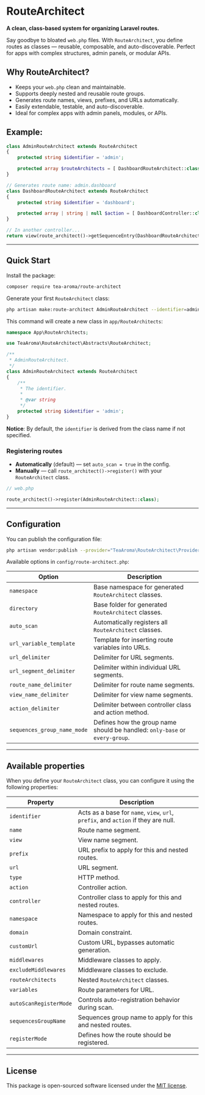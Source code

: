 # RouteArchitect

**A clean, class-based system for organizing Laravel routes.**

Say goodbye to bloated `web.php` files. With
`RouteArchitect`, you define routes as classes — reusable, composable, and auto-discoverable. Perfect for apps with complex structures, admin panels, or modular APIs.

## Why RouteArchitect?

- Keeps your `web.php` clean and maintainable.
- Supports deeply nested and reusable route groups.
- Generates route names, views, prefixes, and URLs automatically.
- Easily extendable, testable, and auto-discoverable.
- Ideal for complex apps with admin panels, modules, or APIs.

## Example:

```php
class AdminRouteArchitect extends RouteArchitect
{
    protected string $identifier = 'admin';

    protected array $routeArchitects = [ DashboardRouteArchitect::class ];
}

// Generates route name: admin.dashboard
class DashboardRouteArchitect extends RouteArchitect
{
    protected string $identifier = 'dashboard';

    protected array | string | null $action = [ DashboardController::class, "index" ];
}

// In another controller...
return view(route_architect()->getSequenceEntry(DashboardRouteArchitect::class)->view);
```

---

## Quick Start

Install the package:

```bash
composer require tea-aroma/route-architect
```

Generate your first `RouteArchitect` class:

```bash
php artisan make:route-architect AdminRouteArchitect --identifier=admin
```

This command will create a new class in `app/RouteArchitects`:

```php
namespace App\RouteArchitects;

use TeaAroma\RouteArchitect\Abstracts\RouteArchitect;

/**
 * AdminRouteArchitect.
 */
class AdminRouteArchitect extends RouteArchitect
{
    /**
     * The identifier.
     *
     * @var string
     */
    protected string $identifier = 'admin';
}
```

**Notice**: By default, the `identifier` is derived from the class name if not specified.

### Registering routes

- **Automatically** (default) — set `auto_scan = true` in the config.
- **Manually** — call `route_architect()->register()` with your `RouteArchitect` class.

```php
// web.php

route_architect()->register(AdminRouteArchitect::class);
```

---

## Configuration

You can publish the configuration file:

```bash
php artisan vendor:publish --provider="TeaAroma\RouteArchitect\Providers\RouteArchitectServiceProvider" --tag=config
```

Available options in `config/route-architect.php`:

| Option                      | Description                                                                 |
|-----------------------------|-----------------------------------------------------------------------------|
| `namespace`                 | Base namespace for generated `RouteArchitect` classes.                      |
| `directory`                 | Base folder for generated `RouteArchitect` classes.                         |
| `auto_scan`                 | Automatically registers all `RouteArchitect` classes.                       |
| `url_variable_template`     | Template for inserting route variables into URLs.                           |
| `url_delimiter`             | Delimiter for URL segments.                                                 |
| `url_segment_delimiter`     | Delimiter within individual URL segments.                                   |
| `route_name_delimiter`      | Delimiter for route name segments.                                          |
| `view_name_delimiter`       | Delimiter for view name segments.                                           |
| `action_delimiter`          | Delimiter between controller class and action method.                       |
| `sequences_group_name_mode` | Defines how the group name should be handled: `only-base` or `every-group`. |

---

## Available properties

When you define your `RouteArchitect` class, you can configure it using the following properties:

| Property               | Description                                                                        |
|------------------------|------------------------------------------------------------------------------------|
| `identifier`           | Acts as a base for `name`, `view`, `url`, `prefix`, and `action` if they are null. |
| `name`                 | Route name segment.                                                                |
| `view`                 | View name segment.                                                                 |
| `prefix`               | URL prefix to apply for this and nested routes.                                    |
| `url`                  | URL segment.                                                                       |
| `type`                 | HTTP method.                                                                       |
| `action`               | Controller action.                                                                 |
| `controller`           | Controller class to apply for this and nested routes.                              |
| `namespace`            | Namespace to apply for this and nested routes.                                     |
| `domain`               | Domain constraint.                                                                 |
| `customUrl`            | Custom URL, bypasses automatic generation.                                         |
| `middlewares`          | Middleware classes to apply.                                                       |
| `excludeMiddlewares`   | Middleware classes to exclude.                                                     |
| `routeArchitects`      | Nested `RouteArchitect` classes.                                                   |
| `variables`            | Route parameters for URL.                                                          |
| `autoScanRegisterMode` | Controls auto-registration behavior during scan.                                   |
| `sequencesGroupName`   | Sequences group name to apply for this and nested routes.                          |
| `registerMode`         | Defines how the route should be registered.                                        |

---

## License

This package is open-sourced software licensed under the [MIT license](https://github.com/tea-aroma/route-architect/blob/main/LICENSE.txt).
